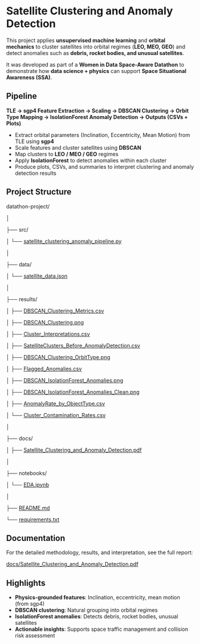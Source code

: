 # Satellite Clustering and Anomaly Detection



This project applies **unsupervised machine learning** and **orbital mechanics** to cluster satellites into orbital regimes (**LEO, MEO, GEO**) and detect anomalies such as **debris, rocket bodies, and unusual satellites**.



It was developed as part of a **Women in Data Space-Aware Datathon** to demonstrate how **data science + physics** can support **Space Situational Awareness (SSA)**.



## Pipeline



**TLE → sgp4 Feature Extraction → Scaling → DBSCAN Clustering → Orbit Type Mapping → IsolationForest Anomaly Detection → Outputs (CSVs + Plots)**



* Extract orbital parameters (Inclination, Eccentricity, Mean Motion) from TLE using **sgp4**
* Scale features and cluster satellites using **DBSCAN**
* Map clusters to **LEO / MEO / GEO** regimes
* Apply **IsolationForest** to detect anomalies within each cluster
* Produce plots, CSVs, and summaries to interpret clustering and anomaly detection results



## Project Structure



datathon-project/

│

├── src/

│ └── [satellite_clustering_anomaly_pipeline.py](src/satellite_clustering_anomaly_pipeline.py)

│

├── data/

│ └── [satellite_data.json](data/satellite_data.json)

│

├── results/

│ ├── [DBSCAN_Clustering_Metrics.csv](results/DBSCAN_Clustering_Metrics.csv)

│ ├── [DBSCAN_Clustering.png](results/DBSCAN_Clustering.png)

│ ├── [Cluster_Interpretations.csv](results/Cluster_Interpretations.csv)

│ ├── [SatelliteClusters_Before_AnomalyDetection.csv](results/SatelliteClusters_Before_AnomalyDetection.csv)

│ ├── [DBSCAN_Clustering_OrbitType.png](results/DBSCAN_Clustering_OrbitType.png)

│ ├── [Flagged_Anomalies.csv](results/Flagged_Anomalies.csv)

│ ├── [DBSCAN_IsolationForest_Anomalies.png](results/DBSCAN_IsolationForest_Anomalies.png)

│ ├── [DBSCAN_IsolationForest_Anomalies_Clean.png](results/DBSCAN_IsolationForest_Anomalies_Clean.png)

│ ├── [AnomalyRate_by_ObjectType.csv](results/AnomalyRate_by_ObjectType.csv)

│ └── [Cluster_Contamination_Rates.csv](results/Cluster_Contamination_Rates.csv)

│

├── docs/

│ ├── [Satellite_Clustering_and_Anomaly_Detection.pdf](docs/Satellite%20Clustering%20and%20Anomaly%20Detection.pdf)

│

├── notebooks/

│ └── [EDA.ipynb](notebooks/EDA.ipynb)

│

├── [README.md](README.md)

└── [requirements.txt](requirements.txt)



## Documentation



For the detailed methodology, results, and interpretation, see the full report:



[docs/Satellite_Clustering_and_Anomaly_Detection.pdf](docs/Satellite%20Clustering%20and%20Anomaly%20Detection.pdf)



## Highlights



* **Physics-grounded features**: Inclination, eccentricity, mean motion (from sgp4)
* **DBSCAN clustering**: Natural grouping into orbital regimes
* **IsolationForest anomalies**: Detects debris, rocket bodies, unusual satellites
* **Actionable insights**: Supports space traffic management and collision risk assessment
